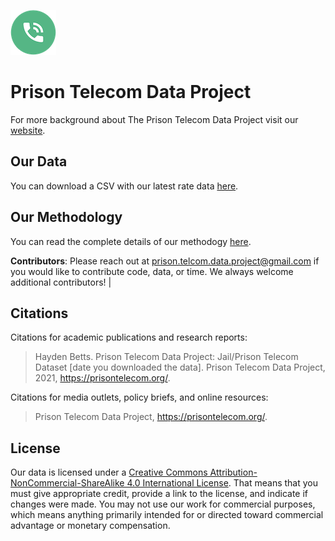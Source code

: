 
![logo](https://raw.githubusercontent.com/PTDP/data/main/logo.png)

# Prison Telecom Data Project

For more background about The Prison Telecom Data Project visit our [website](https://prisontelecom.org). 

## Our Data 

You can download a CSV with our latest rate data [here](https://github.com/PTDP/data/blob/main/data/rates.md).

## Our Methodology  
You can read the complete details of our methodogy [here](https://prisontelecom.org/methods).

**Contributors**: Please reach out at prison.telcom.data.project@gmail.com if you would like to contribute code, data, or time. We always welcome additional contributors!                                                                              |

## Citations

Citations for academic publications and research reports:

> Hayden Betts. Prison Telecom Data Project: Jail/Prison Telecom Dataset [date you downloaded the data]. Prison Telecom Data Project, 2021, https://prisontelecom.org/.

Citations for media outlets, policy briefs, and online resources:

> Prison Telecom Data Project, https://prisontelecom.org/.

## License 
Our data is licensed under a [Creative Commons Attribution-NonCommercial-ShareAlike 4.0 International License](https://creativecommons.org/licenses/by-nc-sa/4.0/). That means that you must give appropriate credit, provide a link to the license, and indicate if changes were made. You may not use our work for commercial purposes, which means anything primarily intended for or directed toward commercial advantage or monetary compensation. 
